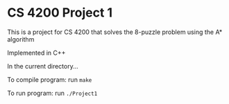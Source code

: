 # CS 4200 Project 1

This is a project for CS 4200 that solves the 8-puzzle problem using
the A* algorithm

Implemented in C++

In the current directory...

To compile program:
run `make`

To run program:
run `./Project1`
